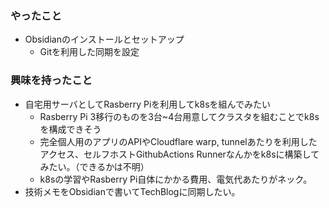 ### やったこと
- Obsidianのインストールとセットアップ
	- Gitを利用した同期を設定

### 興味を持ったこと
- 自宅用サーバとしてRasberry Piを利用してk8sを組んでみたい
	- Rasberry Pi 3移行のものを3台~4台用意してクラスタを組むことでk8sを構成できそう
	- 完全個人用のアプリのAPIやCloudflare warp, tunnelあたりを利用したアクセス、セルフホストGithubActions Runnerなんかをk8sに構築してみたい。（できるかは不明）
	- k8sの学習やRasberry Pi自体にかかる費用、電気代あたりがネック。
- 技術メモをObsidianで書いてTechBlogに同期したい。